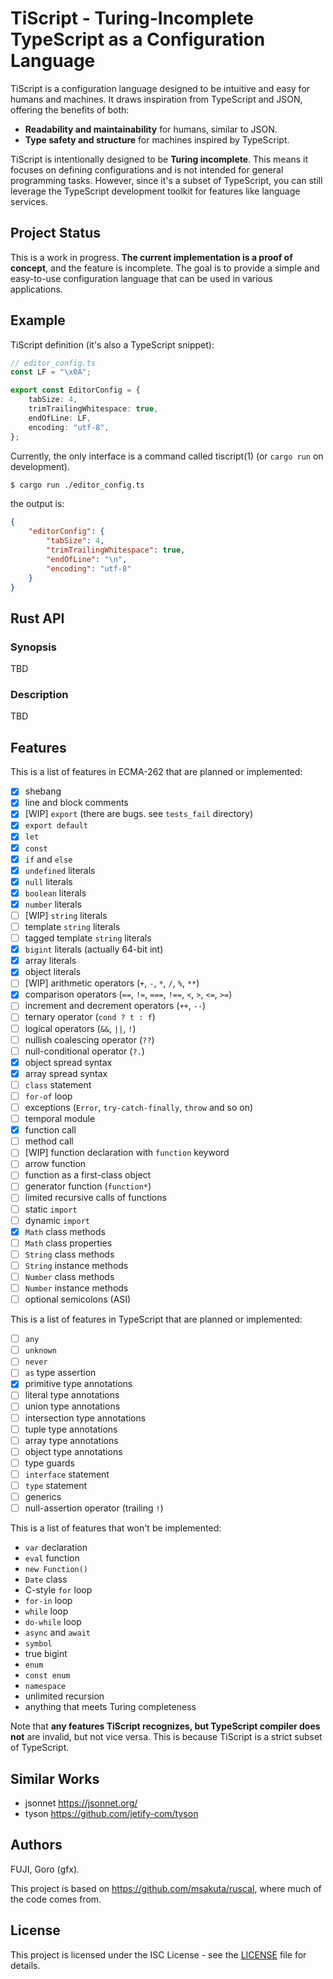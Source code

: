 # TiScript - Turing-Incomplete TypeScript as a Configuration Language

TiScript is a configuration language designed to be intuitive and easy for humans and machines. It draws inspiration from TypeScript and JSON, offering the benefits of both:

* **Readability and maintainability** for humans, similar to JSON.
* **Type safety and structure** for machines inspired by TypeScript.

TiScript is intentionally designed to be **Turing incomplete**. This means it focuses on defining configurations and is not intended for general programming tasks. However, since it's a subset of TypeScript, you can still leverage the TypeScript development toolkit for features like language services.

## Project Status

This is a work in progress. **The current implementation is a proof of concept**, and the feature is incomplete. The goal is to provide a simple and easy-to-use configuration language that can be used in various applications.

## Example

TiScript definition (it's also a TypeScript snippet):

```typescript
// editor_config.ts
const LF = "\x0A";

export const EditorConfig = {
    tabSize: 4,
    trimTrailingWhitespace: true,
    endOfLine: LF,
    encoding: "utf-8",
};
```

Currently, the only interface is a command called tiscript(1) (or `cargo run` on development).

```sh
$ cargo run ./editor_config.ts
```

the output is:

```json
{
    "editorConfig": {
        "tabSize": 4,
        "trimTrailingWhitespace": true,
        "endOfLine": "\n",
        "encoding": "utf-8"
    }
}
```

## Rust API

### Synopsis

TBD

<!--
```rust
use tiscript;

// integrated to Serde
#[derive(Serialize, Deserialize, Debug, PartialEq)]
struct EditorConfig {
    tabSize: i32,
    trimTrailingWhitespace: bool,
    endOfLine: String,
    encoding: String,
}

fn main() {
    let data = tiscript::load("./editor_config.ts").unwrap();
    let editorConfig = data.import("EditorConfig");

    println!("{:?}", editorConfig);
}
``` -->

### Description

TBD

## Features

This is a list of features in ECMA-262 that are planned or implemented:

* [x] shebang
* [x] line and block comments
* [x] [WIP] `export` (there are bugs. see `tests_fail` directory)
* [x] `export default`
* [x] `let`
* [x] `const`
* [x] `if` and `else`
* [x] `undefined` literals
* [x] `null` literals
* [x] `boolean` literals
* [x] `number` literals
* [ ] [WIP] `string` literals
* [ ] template `string` literals
* [ ] tagged template `string` literals
* [x] `bigint` literals (actually 64-bit int)
* [x] array literals
* [x] object literals
* [ ] [WIP] arithmetic operators (`+`, `-`, `*`, `/`, `%`, `**`)
* [x] comparison operators (`==`, `!=`, `===`, `!==`, `<`, `>`, `<=`, `>=`)
* [ ] increment and decrement operators (`++`, `--`)
* [ ] ternary operator (`cond ? t : f`)
* [ ] logical operators (`&&`, `||`, `!`)
* [ ] nullish coalescing operator (`??`)
* [ ] null-conditional operator (`?.`)
* [x] object spread syntax
* [x] array spread syntax
* [ ] `class` statement
* [ ] `for-of` loop
* [ ] exceptions (`Error`, `try-catch-finally`, `throw` and so on)
* [ ] temporal module
* [x] function call
* [ ] method call
* [ ] [WIP] function declaration with `function` keyword
* [ ] arrow function
* [ ] function as a first-class object
* [ ] generator function (`function*`)
* [ ] limited recursive calls of functions
* [ ] static `import`
* [ ] dynamic `import`
* [x] `Math` class methods
* [ ] `Math` class properties
* [ ] `String` class methods
* [ ] `String` instance methods
* [ ] `Number` class methods
* [ ] `Number` instance methods
* [ ] optional semicolons (ASI)

This is a list of features in TypeScript that are planned or implemented:

* [ ] `any`
* [ ] `unknown`
* [ ] `never`
* [ ] `as` type assertion
* [x] primitive type annotations
* [ ] literal type annotations
* [ ] union type annotations
* [ ] intersection type annotations
* [ ] tuple type annotations
* [ ] array type annotations
* [ ] object type annotations
* [ ] type guards
* [ ] `interface` statement
* [ ] `type` statement
* [ ] generics
* [ ] null-assertion operator (trailing `!`)

This is a list of features that won't be implemented:

* `var` declaration
* `eval` function
* `new Function()`
* `Date` class
* C-style `for` loop
* `for-in` loop
* `while` loop
* `do-while` loop
* `async` and `await`
* `symbol`
* true bigint
* `enum`
* `const enum`
* `namespace`
* unlimited recursion
* anything that meets Turing completeness


Note that **any features TiScript recognizes, but TypeScript compiler does not** are invalid, but not vice versa. This is because TiScript is a strict subset of TypeScript.

## Similar Works

* jsonnet https://jsonnet.org/
* tyson https://github.com/jetify-com/tyson

## Authors

FUJI, Goro (gfx).

This project is based on https://github.com/msakuta/ruscal, where much of the code comes from.

## License

This project is licensed under the ISC License - see the [LICENSE](LICENSE) file for details.
